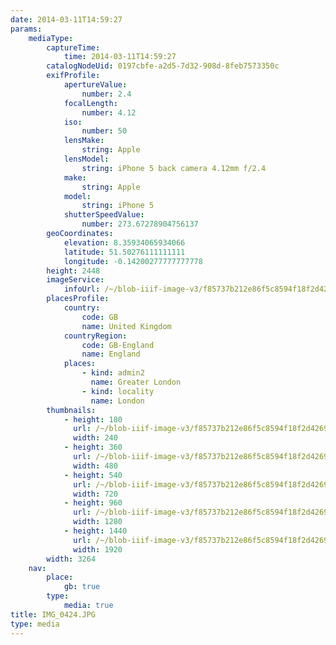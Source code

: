 ```yaml
---
date: 2014-03-11T14:59:27
params:
    mediaType:
        captureTime:
            time: 2014-03-11T14:59:27
        catalogNodeUid: 0197cbfe-a2d5-7d32-908d-8feb7573350c
        exifProfile:
            apertureValue:
                number: 2.4
            focalLength:
                number: 4.12
            iso:
                number: 50
            lensMake:
                string: Apple
            lensModel:
                string: iPhone 5 back camera 4.12mm f/2.4
            make:
                string: Apple
            model:
                string: iPhone 5
            shutterSpeedValue:
                number: 273.67278904756137
        geoCoordinates:
            elevation: 8.35934065934066
            latitude: 51.50276111111111
            longitude: -0.14200277777777778
        height: 2448
        imageService:
            infoUrl: /~/blob-iiif-image-v3/f85737b212e86f5c8594f18f2d42693dd919bf659be5c022e500db35949db7cb/info.json
        placesProfile:
            country:
                code: GB
                name: United Kingdom
            countryRegion:
                code: GB-England
                name: England
            places:
                - kind: admin2
                  name: Greater London
                - kind: locality
                  name: London
        thumbnails:
            - height: 180
              url: /~/blob-iiif-image-v3/f85737b212e86f5c8594f18f2d42693dd919bf659be5c022e500db35949db7cb/full/240%2C180/0/default.jpg
              width: 240
            - height: 360
              url: /~/blob-iiif-image-v3/f85737b212e86f5c8594f18f2d42693dd919bf659be5c022e500db35949db7cb/full/480%2C360/0/default.jpg
              width: 480
            - height: 540
              url: /~/blob-iiif-image-v3/f85737b212e86f5c8594f18f2d42693dd919bf659be5c022e500db35949db7cb/full/720%2C540/0/default.jpg
              width: 720
            - height: 960
              url: /~/blob-iiif-image-v3/f85737b212e86f5c8594f18f2d42693dd919bf659be5c022e500db35949db7cb/full/1280%2C960/0/default.jpg
              width: 1280
            - height: 1440
              url: /~/blob-iiif-image-v3/f85737b212e86f5c8594f18f2d42693dd919bf659be5c022e500db35949db7cb/full/1920%2C1440/0/default.jpg
              width: 1920
        width: 3264
    nav:
        place:
            gb: true
        type:
            media: true
title: IMG_0424.JPG
type: media
---
```

